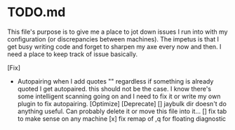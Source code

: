 # TODO.md
This file's purpose is to give me a place to jot down issues I run into with my configuration (or discrepancies between machines).
The impetus is that I get busy writing code and forget to sharpen my axe every now and then. I need a place to keep track of issue basically.

[Fix]
- Autopairing when I add quotes "" regardless if something is already quoted I get autopaired.
  this should not be the case. I know there's some intelligent scanning going on and I need to fix it or write my own plugin to fix autopairing.
[Optimize]
[Deprecate]
[] jaybulk dir doesn't do anything useful. Can probably delete it or move this file into it...
[] fix tab to make sense on any machine
[x] fix remap of ,q for floating diagnostic
